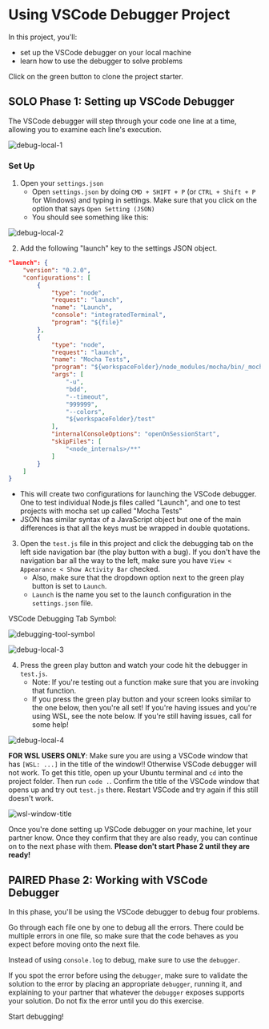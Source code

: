 
# Using VSCode Debugger Project

In this project, you'll:

* set up the VSCode debugger on your local machine
* learn how to use the debugger to solve problems

Click on the green button to clone the project starter.

## SOLO Phase 1: Setting up VSCode Debugger

The VSCode debugger will step through your code one line at a time, allowing you
to examine each line's execution.

![debug-local-1]

### Set Up

1. Open your `settings.json`
   * Open `settings.json` by doing `CMD + SHIFT + P` (or `CTRL + Shift + P` for
   Windows) and typing in settings. Make sure that you click on the option that
   says `Open Setting (JSON)`
   * You should see something like this:


![debug-local-2]

2. Add the following "launch" key to the settings JSON object.

```json
"launch": {
    "version": "0.2.0",
    "configurations": [
        {
            "type": "node",
            "request": "launch",
            "name": "Launch",
            "console": "integratedTerminal",
            "program": "${file}"
        },
        {
            "type": "node",
            "request": "launch",
            "name": "Mocha Tests",
            "program": "${workspaceFolder}/node_modules/mocha/bin/_mocha",
            "args": [
                "-u",
                "bdd",
                "--timeout",
                "999999",
                "--colors",
                "${workspaceFolder}/test"
            ],
            "internalConsoleOptions": "openOnSessionStart",
            "skipFiles": [
                "<node_internals>/**"
            ]
        }
    ]
}
```

* This will create two configurations for launching the VSCode debugger.
  One to test individual Node.js files called "Launch", and one to test projects
  with mocha set up called "Mocha Tests"
* JSON has similar syntax of a JavaScript object but one of the main differences
  is that all the keys must be wrapped in double quotations.

3. Open the `test.js` file in this project and click the debugging tab on the
   left side navigation bar (the play button with a bug). If you don't have the
   navigation bar all the way to the left, make sure you have `View < Appearance
   < Show Activity Bar` checked.
   * Also, make sure that the dropdown option next to the green play button is
     set to `Launch`.
   * `Launch` is the name you set to the launch configuration in the
     `settings.json` file.

VSCode Debugging Tab Symbol:

![debugging-tool-symbol]

![debug-local-3]

4. Press the green play button and watch your code hit the debugger in
   `test.js`.
   * Note: If you're testing out a function make sure that you are invoking that
     function.
   * If you press the green play button and your screen looks similar to the one
     below, then you're all set! If you're having issues and you're using WSL,
     see the note below. If you're still having issues, call for some help!

![debug-local-4]

**FOR WSL USERS ONLY**: Make sure you are using a VSCode window that has
`[WSL: ...]` in the title of the window!! Otherwise VSCode debugger will not
work. To get this title, open up your Ubuntu terminal and `cd` into the project
folder. Then run `code .`. Confirm the title of the VSCode window that opens up
and try out `test.js` there. Restart VSCode and try again if this still doesn't
work.

![wsl-window-title]

Once you're done setting up VSCode debugger on your machine, let your partner
know. Once they confirm that they are also ready, you can continue on to the
next phase with them. **Please don't start Phase 2 until they are ready!**

## PAIRED Phase 2: Working with VSCode Debugger

In this phase, you'll be using the VSCode debugger to debug four problems.


Go through each file one by one to debug all the errors. There could be multiple
errors in one file, so make sure that the code behaves as you expect before
moving onto the next file.

Instead of using `console.log` to debug, make sure to use the `debugger`.

If you spot the error before using the `debugger`, make sure to validate the
solution to the error by placing an appropriate `debugger`, running it, and
explaining to your partner that whatever the `debugger` exposes supports your
solution. Do not fix the error until you do this exercise.

Start debugging!

[debug-local-1]: https://appacademy-open-assets.s3-us-west-1.amazonaws.com/Modular-Curriculum/content/javascript/nodejs/vscode-debugger/debug_local_1.png
[debug-local-2]: https://appacademy-open-assets.s3-us-west-1.amazonaws.com/Modular-Curriculum/content/javascript/nodejs/vscode-debugger/debug_local_2.png
[debugging-tool-symbol]: https://appacademy-open-assets.s3-us-west-1.amazonaws.com/Modular-Curriculum/content/javascript/nodejs/vscode-debugger/debugging-tool-symbol.png
[debug-local-3]: https://appacademy-open-assets.s3-us-west-1.amazonaws.com/Modular-Curriculum/content/javascript/nodejs/vscode-debugger/debug_local_3.png
[debug-local-4]: https://appacademy-open-assets.s3-us-west-1.amazonaws.com/Modular-Curriculum/content/javascript/nodejs/vscode-debugger/debug_local_4.png
[wsl-window-title]: https://appacademy-open-assets.s3-us-west-1.amazonaws.com/Modular-Curriculum/content/javascript/nodejs/vscode-debugger/wsl-window-title.png